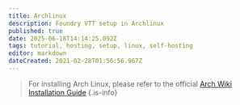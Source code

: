 ```yaml
---
title: Archlinux
description: Foundry VTT setup in Archlinux
published: true
date: 2025-06-18T14:14:25.092Z
tags: tutorial, hosting, setup, linux, self-hosting
editor: markdown
dateCreated: 2021-02-28T01:56:56.967Z
---
```


> For installing Arch Linux, please refer to the official [Arch Wiki Installation Guide](https://wiki.archlinux.org/title/FoundryVTT) {.is-info}